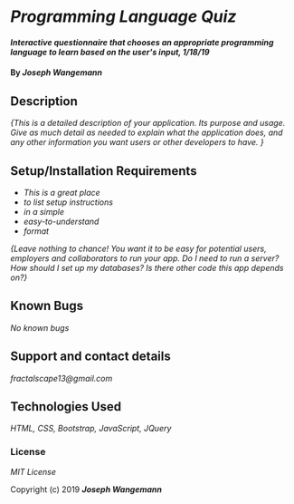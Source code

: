 # _Programming Language Quiz_

#### _Interactive questionnaire that chooses an appropriate programming language to learn based on the user's input, 1/18/19_

#### By _**Joseph Wangemann**_

## Description

_{This is a detailed description of your application. Its purpose and usage.  Give as much detail as needed to explain what the application does, and any other information you want users or other developers to have. }_

## Setup/Installation Requirements

* _This is a great place_
* _to list setup instructions_
* _in a simple_
* _easy-to-understand_
* _format_

_{Leave nothing to chance! You want it to be easy for potential users, employers and collaborators to run your app. Do I need to run a server? How should I set up my databases? Is there other code this app depends on?}_

## Known Bugs

_No known bugs_

## Support and contact details

_fractalscape13@gmail.com_

## Technologies Used

_HTML, CSS, Bootstrap, JavaScript, JQuery_

### License

*MIT License*

Copyright (c) 2019 **_Joseph Wangemann_**
